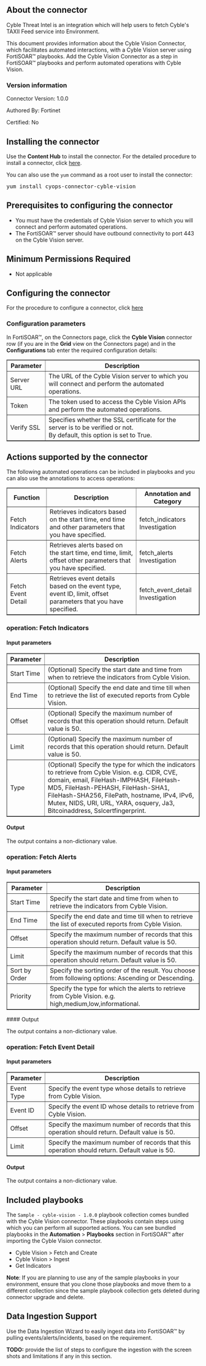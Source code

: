 ## About the connector
Cyble Threat Intel is an integration which will help users to fetch Cyble's TAXII Feed service into Environment.
<p>This document provides information about the Cyble Vision Connector, which facilitates automated interactions, with a Cyble Vision server using FortiSOAR&trade; playbooks. Add the Cyble Vision Connector as a step in FortiSOAR&trade; playbooks and perform automated operations with Cyble Vision.</p>

### Version information

Connector Version: 1.0.0


Authored By: Fortinet

Certified: No
## Installing the connector
<p>Use the <strong>Content Hub</strong> to install the connector. For the detailed procedure to install a connector, click <a href="https://docs.fortinet.com/document/fortisoar/0.0.0/installing-a-connector/1/installing-a-connector" target="_top">here</a>.</p><p>You can also use the <code>yum</code> command as a root user to install the connector:</p>
<pre>yum install cyops-connector-cyble-vision</pre>

## Prerequisites to configuring the connector
- You must have the credentials of Cyble Vision server to which you will connect and perform automated operations.
- The FortiSOAR&trade; server should have outbound connectivity to port 443 on the Cyble Vision server.

## Minimum Permissions Required
- Not applicable

## Configuring the connector
For the procedure to configure a connector, click [here](https://docs.fortinet.com/document/fortisoar/0.0.0/configuring-a-connector/1/configuring-a-connector)
### Configuration parameters
<p>In FortiSOAR&trade;, on the Connectors page, click the <strong>Cyble Vision</strong> connector row (if you are in the <strong>Grid</strong> view on the Connectors page) and in the <strong>Configurations</strong> tab enter the required configuration details:</p>
<table border=1><thead><tr><th>Parameter</th><th>Description</th></tr></thead><tbody><tr><td>Server URL</td><td>The URL of the Cyble Vision server to which you will connect and perform the automated operations.
</td>
</tr><tr><td>Token</td><td>The token used to access the Cyble Vision APIs and perform the automated operations.
</td>
</tr><tr><td>Verify SSL</td><td>Specifies whether the SSL certificate for the server is to be verified or not. <br/>By default, this option is set to True.</td></tr>
</tbody></table>

## Actions supported by the connector
The following automated operations can be included in playbooks and you can also use the annotations to access operations:
<table border=1><thead><tr><th>Function</th><th>Description</th><th>Annotation and Category</th></tr></thead><tbody><tr><td>Fetch Indicators</td><td>Retrieves indicators based on the start time, end time and other parameters that you have specified.</td><td>fetch_indicators <br/>Investigation</td></tr>
<tr><td>Fetch Alerts</td><td>Retrieves alerts based on the start time, end time, limit, offset other parameters that you have specified.</td><td>fetch_alerts <br/>Investigation</td></tr>
<tr><td>Fetch Event Detail</td><td>Retrieves event details based on the event type, event ID, limit, offset parameters that you have specified.</td><td>fetch_event_detail <br/>Investigation</td></tr>
</tbody></table>

### operation: Fetch Indicators
#### Input parameters
<table border=1><thead><tr><th>Parameter</th><th>Description</th></tr></thead><tbody><tr><td>Start Time</td><td>(Optional) Specify the start date and time from when to retrieve the indicators from Cyble Vision.
</td></tr><tr><td>End Time</td><td>(Optional) Specify the end date and time till when to retrieve the list of executed reports from Cyble Vision.
</td></tr><tr><td>Offset</td><td>(Optional) Specify the maximum number of records that this operation should return. Default value is 50.
</td></tr><tr><td>Limit</td><td>(Optional) Specify the maximum number of records that this operation should return. Default value is 50.
</td></tr><tr><td>Type</td><td>(Optional) Specify the type for which the indicators to retrieve from Cyble Vision. e.g. CIDR, CVE, domain, email, FileHash-IMPHASH, FileHash-MD5, FileHash-PEHASH, FileHash-SHA1, FileHash-SHA256, FilePath, hostname, IPv4, IPv6, Mutex, NIDS, URI, URL, YARA, osquery, Ja3, Bitcoinaddress, Sslcertfingerprint.
</td></tr></tbody></table>

#### Output

 The output contains a non-dictionary value.
### operation: Fetch Alerts
#### Input parameters
<table border=1><thead><tr><th>Parameter</th><th>Description</th></tr></thead><tbody><tr><td>Start Time</td><td>Specify the start date and time from when to retrieve the indicators from Cyble Vision.
</td></tr><tr><td>End Time</td><td>Specify the end date and time till when to retrieve the list of executed reports from Cyble Vision.
</td></tr><tr><td>Offset</td><td>Specify the maximum number of records that this operation should return. Default value is 50.
</td></tr><tr><td>Limit</td><td>Specify the maximum number of records that this operation should return. Default value is 50.
</td></tr><tr><td>Sort by Order</td><td>Specify the sorting order of the result. You choose from following options: Ascending or Descending.
</td></tr><tr><td>Priority</td><td>Specify the type for which the alerts to retrieve from Cyble Vision. e.g. high,medium,low,informational.
</td></tr></tbody></table>
#### Output

 The output contains a non-dictionary value.
### operation: Fetch Event Detail
#### Input parameters
<table border=1><thead><tr><th>Parameter</th><th>Description</th></tr></thead><tbody><tr><td>Event Type</td><td>Specify the event type whose details to retrieve from Cyble Vision.
</td></tr><tr><td>Event ID</td><td>Specify the event ID whose details to retrieve from Cyble Vision.
</td></tr><tr><td>Offset</td><td>Specify the maximum number of records that this operation should return. Default value is 50.
</td></tr><tr><td>Limit</td><td>Specify the maximum number of records that this operation should return. Default value is 50.
</td></tr></tbody></table>

#### Output

 The output contains a non-dictionary value.
## Included playbooks
The `Sample - cyble-vision - 1.0.0` playbook collection comes bundled with the Cyble Vision connector. These playbooks contain steps using which you can perform all supported actions. You can see bundled playbooks in the **Automation** > **Playbooks** section in FortiSOAR&trade; after importing the Cyble Vision connector.

- Cyble Vision  > Fetch and Create
- Cyble Vision > Ingest
- Get Indicators

**Note**: If you are planning to use any of the sample playbooks in your environment, ensure that you clone those playbooks and move them to a different collection since the sample playbook collection gets deleted during connector upgrade and delete.
## Data Ingestion Support
Use the Data Ingestion Wizard to easily ingest data into FortiSOAR&trade; by pulling events/alerts/incidents, based on the requirement.

**TODO:** provide the list of steps to configure the ingestion with the screen shots and limitations if any in this section.